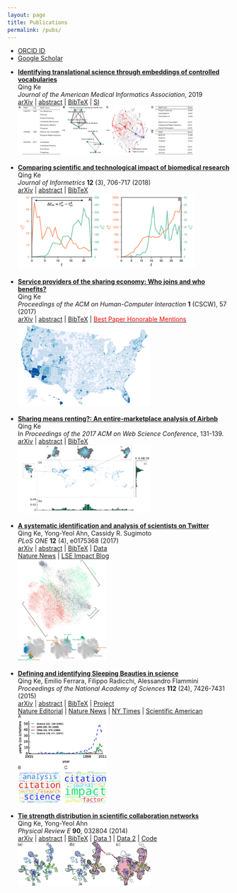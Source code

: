```yaml
---
layout: page
title: Publications
permalink: /pubs/
---
```


<script type="text/javascript">
function toggle_visibility(id) {
    var e = document.getElementById(id);
    e.style.display = (e.style.display == 'block') ? 'none' : 'block';
}
</script>

* [ORCID ID](https://orcid.org/0000-0002-2945-5274)
* [Google Scholar](https://scholar.google.com/citations?user=CSKDXt4AAAAJ&hl=en)

<ul>
<li>
<a href="https://academic.oup.com/jamia/advance-article/doi/10.1093/jamia/ocy177/5369362?guestAccessKey=5e6a6410-de21-40c8-a620-bea85ad95b1b"><strong>Identifying translational science through embeddings of controlled vocabularies</strong></a><br>
Qing Ke<br>
<em>Journal of the American Medical Informatics Association</em>, 2019<br>
<a href="https://arxiv.org/abs/1812.10609">arXiv</a> |
<a href="javascript:toggle_visibility('2018transabs')">abstract</a> |
<a href="javascript:toggle_visibility('2018transbib')">BibTeX</a> |
<a href="/assets/pdf/trans_supp.pdf">SI</a><br>
<div id="2018transabs" style="display: none;">
<strong>Objective:</strong> Translational science aims at "translating" basic scientific discoveries into clinical applications. The identification of translational science has practicality such as evaluating the effectiveness of investments made into large programs like the Clinical and Translational Science Awards. Despite several proposed methods that group publications—the primary unit of research output—into some categories, we still lack a quantitative way to place papers onto the full, continuous spectrum from basic research to clinical medicine. <strong>Methods:</strong> Here we learn vector-representations of controlled vocabularies assigned to MEDLINE papers to obtain a Translational Axis (TA) that points from basic science to clinical medicine. The projected position of a term on the TA, expressed by a continuous quantity, indicates the term's "appliedness." The position of a paper, determined by the average location over its terms, quantifies the degree of its "appliedness," which we term as "level score." <strong>Results:</strong> We validate our method by comparing with previous techniques, showing excellent agreement yet uncovering significant variations of scores of papers in previously defined categories. The measure allows us to characterize the standing of journals, disciplines, and the entire biomedical literature along the basic-applied spectrum. Analysis on large-scale citation network reveals two main findings. First, direct citations mainly occurred between papers with similar scores. Second, shortest paths are more likely ended up with a paper closer to the basic end of the spectrum, regardless of where the starting paper is on the spectrum. <strong>Conclusions:</strong> The proposed method provides a quantitative way to identify translational science.<br>
</div>
<div id="2018transbib" style="display: none;">
@article{ke-trans-2018,<br>
author = {Qing Ke},<br>
title = {Identifying translational science through embeddings of controlled vocabularies},<br>
journal = {Journal of the American Medical Informatics Association},<br>
volume = {},<br>
number = {},<br>
pages = {},<br>
year = {2018},<br>
doi = {10.1093/jamia/ocy177}<br>
}<br>
</div>
<img src="/assets/paper-fig/trans.png" width="400" />
</li>
<br>

<li>
<a href="https://www.sciencedirect.com/science/article/pii/S1751157718300981"><strong>Comparing scientific and technological impact of biomedical research</strong></a><br>
Qing Ke<br>
<em>Journal of Informetrics</em> <strong>12</strong> (3), 706-717 (2018)<br>
<a href="https://arxiv.org/abs/1804.04105">arXiv</a> |
<a href="javascript:toggle_visibility('2018techimpactabs')">abstract</a> |
<a href="javascript:toggle_visibility('2018techimpactbib')">BibTeX</a><br>
<div id="2018techimpactabs" style="display: none;">
Traditionally, the number of citations that a scholarly paper receives from other papers is used as the proxy of its scientific impact. Yet citations can come from domains outside the scientific community, and one such example is through patented technologies—paper can be cited by patents, achieving technological impact. While the scientific impact of papers has been extensively studied, the technological aspect remains less known in the literature. Here we aim to fill this gap by presenting a comparative study on how 919 thousand biomedical papers are cited by U.S. patents and by other papers over time. We observe a positive correlation between citations from patents and from papers, but there is little overlap between the two domains in either the most cited papers, or papers with the most delayed recognition. We also find that the two types of citations exhibit distinct temporal variations, with patent citations lagging behind paper citations for a median of 6 years for the majority of papers. Our work contributes to the understanding of the technological impact of papers.<br>
</div>
<div id="2018techimpactbib" style="display: none;">
@article{ke-comparison-2018,<br>
author = {Qing Ke},<br>
title = {Comparing scientific and technological impact of biomedical research},<br>
journal = {Journal of Informetrics},<br>
volume = {12},<br>
number = {3},<br>
pages = {706--717},<br>
year = {2018},<br>
doi = {10.1016/j.joi.2018.06.010}<br>
}<br>
</div>
<img src="/assets/paper-fig/2018techimpact.png" width="400" />
</li>
<br>

<li>
<a href="https://dl.acm.org/citation.cfm?id=3134692"><strong>Service providers of the sharing economy: Who joins and who benefits?</strong></a><br>
Qing Ke<br>
<em>Proceedings of the ACM on Human-Computer Interaction</em> <strong>1</strong> (CSCW), 57 (2017)<br>
<a href="https://arxiv.org/abs/1709.07580">arXiv</a> |
<a href="javascript:toggle_visibility('2017providerabs')">abstract</a> |
<a href="javascript:toggle_visibility('2017providerbib')">BibTeX</a> |
<a href="https://medium.com/acm-cscw/announcing-the-best-of-cscw-2018-b98cb91e0f61"><font color="red">Best Paper Honorable Mentions</font></a><br>
<div id="2017providerabs" style="display: none;">
Many "sharing economy" platforms, such as Uber and Airbnb, have become increasingly popular, providing consumers with more choices and suppliers a chance to make profit. They, however, have also brought about emerging issues regarding regulation, tax obligation, and impact on urban environment, and have generated heated debates from various interest groups. Empirical studies regarding these issues are limited, partly due to the unavailability of relevant data. Here we aim to understand service providers of the sharing economy, investigating who joins and who benefits, using the Airbnb market in the United States as a case study. We link more than 211 thousand Airbnb listings owned by 188 thousand hosts with demographic, socio-economic status (SES), housing, and tourism characteristics. We show that income and education are consistently the two most influential factors that are linked to the joining of Airbnb, regardless of the form of participation or year. Areas with lower median household income, or higher fraction of residents who have Bachelor's and higher degrees, tend to have more hosts. However, when considering the performance of listings, as measured by number of newly received reviews, we find that income has a positive effect for entire-home listings; listings located in areas with higher median household income tend to have more new reviews. Our findings demonstrate empirically that the disadvantage of SES-disadvantaged areas and the advantage of SES-advantaged areas may be present in the sharing economy.<br>
</div>
<div id="2017providerbib" style="display: none;">
@article{ke-provider-2017,<br>
author = {Qing Ke},<br>
title = {Service Providers of the Sharing Economy: Who Joins and Who Benefits?},<br>
journal = {Proc. ACM Hum.-Comput. Interact.},<br>
volume = {1},<br>
number = {CSCW},<br>
year = {2017},<br>
pages = {57:1--57:17},<br>
doi = {10.1145/3134692}<br>
}<br>
</div>
<img src="/assets/paper-fig/2017providerentire.png" width="300" />
</li>
<br>

<li>
<a href="http://dl.acm.org/citation.cfm?id=3091504"><strong>Sharing means renting?: An entire-marketplace analysis of Airbnb</strong></a><br>
Qing Ke<br>
In <em>Proceedings of the 2017 ACM on Web Science Conference</em>, 131-139.<br>
<a href="http://arxiv.org/abs/1701.01645">arXiv</a> |
<a href="javascript:toggle_visibility('2017airbnbabs')">abstract</a> |
<a href="javascript:toggle_visibility('2017airbnbbib')">BibTeX</a><br>
<div id="2017airbnbabs" style="display: none;">
Airbnb, an online marketplace for accommodations, has experienced a staggering growth accompanied by intense debates and scattered regulations around the world. Current discourses, however, are largely focused on opinions rather than empirical evidences. Here, we aim to bridge this gap by presenting the first large-scale measurement study on Airbnb, using a crawled data set containing 2.3 million listings, 1.3 million hosts, and 19.3 million reviews. We measure several key characteristics at the heart of the ongoing debate and the sharing economy. Among others, we find that Airbnb has reached a global yet heterogeneous coverage. The majority of its listings across many countries are entire homes, suggesting that Airbnb is actually more like a rental marketplace rather than a spare-room sharing platform. Analysis on star-ratings reveals that there is a bias toward positive ratings, amplified by a bias toward using positive words in reviews. The extent of such bias is greater than Yelp reviews, which were already shown to exhibit a positive bias. We investigate a key issue—commercial hosts who own multiple listings on Airbnb—repeatedly discussed in the current debate. We find that their existence is prevalent, they are early-movers towards joining Airbnb, and their listings are disproportionately entire homes and located in the US. Our work advances the current understanding of how Airbnb is being used and may serve as an independent and empirical reference to inform the debate.<br>
</div>
<div id="2017airbnbbib" style="display: none;">
@inproceedings{ke-airbnb-2017,<br>
author = {Qing Ke},<br>
title = {``Sharing means renting?: An entire-marketplace analysis of Airbnb''},<br>
booktitle = {Proceedings of the 2017 ACM on Web Science Conference},<br>
year = {2017},<br>
pages = {131--139},<br>
doi = {10.1145/3091478.3091504}<br>
}<br>
</div>
<img src="/assets/paper-fig/2017airbnb.png" width="300" />
</li>
<br>

<li>
<a href="https://journals.plos.org/plosone/article?id=10.1371/journal.pone.0175368"><strong>A systematic identification and analysis of scientists on Twitter</strong></a><br>
Qing Ke, Yong-Yeol Ahn, Cassidy R. Sugimoto<br>
<em>PLoS ONE</em> <strong>12</strong> (4), e0175368 (2017)<br>
<a href="https://arxiv.org/abs/1608.06229">arXiv</a> |
<a href="javascript:toggle_visibility('2017scientistabs')">abstract</a> |
<a href="javascript:toggle_visibility('2017scientistbib')">BibTeX</a> |
<a href="/projects/twitter-science/twitter-scientist.html">Data</a><br>
<a href="http://www.nature.com/news/what-all-those-scientists-on-twitter-are-really-doing-1.21873">Nature News</a> |
<a href="http://blogs.lse.ac.uk/impactofsocialsciences/2017/07/12/scientific-birds-of-a-feather-flock-together-science-communication-on-social-media-rarely-happens-across-or-beyond-disciplinary-boundaries/">LSE Impact Blog</a><br>
<div id="2017scientistabs" style="display: none;">
Metrics derived from Twitter and other social media—often referred to as altmetrics—are increasingly used to estimate the broader social impacts of scholarship. Such efforts, however, may produce highly misleading results, as the entities that participate in conversations about science on these platforms are largely unknown. For instance, if altmetric activities are generated mainly by scientists, does it really capture broader social impacts of science? Here we present a systematic approach to identifying and analyzing scientists on Twitter. Our method can identify scientists across many disciplines, without relying on external bibliographic data, and be easily adapted to identify other stakeholder groups in science. We investigate the demographics, sharing behaviors, and interconnectivity of the identified scientists. We find that Twitter has been employed by scholars across the disciplinary spectrum, with an over-representation of social and computer and information scientists; under-representation of mathematical, physical, and life scientists; and a better representation of women compared to scholarly publishing. Analysis of the sharing of URLs reveals a distinct imprint of scholarly sites, yet only a small fraction of shared URLs are science-related. We find an assortative mixing with respect to disciplines in the networks between scientists, suggesting the maintenance of disciplinary walls in social media. Our work contributes to the literature both methodologically and conceptually—we provide new methods for disambiguating and identifying particular actors on social media and describing the behaviors of scientists, thus providing foundational information for the construction and use of indicators on the basis of social media metrics.<br>
</div>
<div id="2017scientistbib" style="display: none;">
@article{ke2017twitter,<br>
author = {Qing Ke and Yong-Yeol Ahn and Cassidy R. Sugimoto},<br>
title = {A systematic identification and analysis of scientists on Twitter},<br>
journal = {PLOS ONE},<br>
volume = {12},<br>
number = {4},<br>
pages = {e0175368},<br>
year = {2017},<br>
doi = {journal.pone.0175368}<br>
}<br>
</div>
<img src="/assets/paper-fig/2017scientist.png" width="200" />
</li>
<br>

<li>
<a href="http://www.pnas.org/content/112/24/7426"><strong>Defining and identifying Sleeping Beauties in science</strong></a><br>
Qing Ke, Emilio Ferrara, Filippo Radicchi, Alessandro Flammini<br>
<em>Proceedings of the National Academy of Sciences</em> <strong>112</strong> (24), 7426-7431 (2015)<br>
<a href="https://arxiv.org/abs/1505.06454">arXiv</a> |
<a href="javascript:toggle_visibility('2015beautyabs')">abstract</a> |
<a href="javascript:toggle_visibility('2015beautybib')">BibTeX</a> |
<a href="/projects/beauty/beauty.html">Project</a><br>
<a href="http://www.nature.com/news/wakey-wakey-1.17617">Nature Editorial</a> |
<a href="http://www.nature.com/news/sleeping-beauty-papers-slumber-for-decades-1.17615">Nature News</a> |
<a href="http://www.nytimes.com/2015/05/26/science/einstein-sleeping-beauty-study.html">NY Times</a> |
<a href="http://www.scientificamerican.com/article/graphic-science-some-of-the-best-science-can-slumber-for-years">Scientific American</a><br>
<div id="2015beautyabs" style="display: none;">
A Sleeping Beauty (SB) in science refers to a paper whose importance is not recognized for several years after publication. Its citation history exhibits a long hibernation period followed by a sudden spike of popularity. Previous studies suggest a relative scarcity of SBs. The reliability of this conclusion is, however, heavily dependent on identification methods based on arbitrary threshold parameters for sleeping time and number of citations, applied to small or monodisciplinary bibliographic datasets. Here we present a systematic, large-scale, and multidisciplinary analysis of the SB phenomenon in science. We introduce a parameter-free measure that quantifies the extent to which a specific paper can be considered an SB. We apply our method to 22 million scientific papers published in all disciplines of natural and social sciences over a time span longer than a century. Our results reveal that the SB phenomenon is not exceptional. There is a continuous spectrum of delayed recognition where both the hibernation period and the awakening intensity are taken into account. Although many cases of SBs can be identified by looking at monodisciplinary bibliographic data, the SB phenomenon becomes much more apparent with the analysis of multidisciplinary datasets, where we can observe many examples of papers achieving delayed yet exceptional importance in disciplines different from those where they were originally published. Our analysis emphasizes a complex feature of citation dynamics that so far has received little attention, and also provides empirical evidence against the use of short-term citation metrics in the quantification of scientific impact.<br>
</div>
<div id="2015beautybib" style="display: none;">
@article{ke-beauty-2015,<br>
author = {Qing Ke and Emilio Ferrara and Filippo Radicchi and Alessandro Flammini},<br>
title = {Defining and identifying Sleeping Beauties in science},<br>
journal = {Proceedings of the National Academy of Sciences},<br>
volume = {112},<br>
number = {24},<br>
pages = {7426--7431},<br>
year = {2015},<br>
doi = {10.1073/pnas.1424329112}<br>
}<br>
</div>
<img src="/assets/paper-fig/2015beauty.jpg" width="200" />
</li>
<br>

<li>
<a href="https://journals.aps.org/pre/abstract/10.1103/PhysRevE.90.032804"><strong>Tie strength distribution in scientific collaboration networks</strong></a><br>
Qing Ke, Yong-Yeol Ahn<br>
<em>Physical Review E</em> <strong>90</strong>, 032804 (2014)<br>
<a href="https://arxiv.org/abs/1401.5027">arXiv</a> |
<a href="javascript:toggle_visibility('2014tieabs')">abstract</a> |
<a href="javascript:toggle_visibility('2014tiebib')">BibTeX</a> |
<a href="http://www-personal.umich.edu/~mejn/netdata/">Data 1</a> |
<a href="https://journals.aps.org/datasets">Data 2</a> |
<a href="https://github.com/qke/sci-colla">Code</a><br>
<div id="2014tieabs" style="display: none;">
Science is increasingly dominated by teams. Understanding patterns of scientific collaboration and their impacts on the productivity and evolution of disciplines is crucial to understand scientific processes. Electronic bibliography offers a unique opportunity to map and investigate the nature of scientific collaboration. Recent work have demonstrated a counter-intuitive organizational pattern of scientific collaboration networks: densely interconnected local clusters consist of weak ties, whereas strong ties play the role of connecting different clusters. This pattern contrasts itself from many other types of networks where strong ties form communities while weak ties connect different communities. Although there are many models for collaboration networks, no model reproduces this pattern. In this paper, we present an evolution model of collaboration networks, which reproduces many properties of real-world collaboration networks, including the organization of tie strengths, skewed degree and weight distribution, high clustering and assortative mixing.<br>
</div>
<div id="2014tiebib" style="display: none;">
@article{ke-tie-2014,<br>
author = {Qing Ke and Yong-Yeol Ahn},<br>
title = {Tie strength distribution in scientific collaboration networks},<br>
journal = {Physical Review E},<br>
volume = {90},<br>
issue = {3},<br>
pages = {032804},<br>
year = {2014},<br>
doi = {10.1103/PhysRevE.90.032804}<br>
}<br>
</div>
<img src="/assets/paper-fig/2014tie.png" width="300" />
</li>
</ul>
